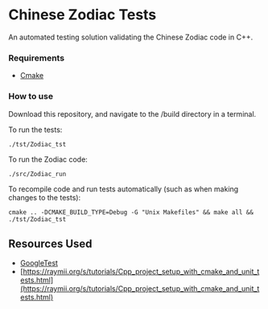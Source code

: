 # Chinese Zodiac Tests

An automated testing solution validating the Chinese Zodiac code in C++.

### Requirements

- [Cmake](https://www.linuxfordevices.com/tutorials/install-cmake-on-linux)

### How to use

Download this repository, and navigate to the /build directory in a terminal.

To run the tests:

    ./tst/Zodiac_tst

To run the Zodiac code:

    ./src/Zodiac_run
    
To recompile code and run tests automatically (such as when making changes to the tests):

    cmake .. -DCMAKE_BUILD_TYPE=Debug -G "Unix Makefiles" && make all && ./tst/Zodiac_tst

## Resources Used

- [GoogleTest](https://github.com/google/googletest)
- [https://raymii.org/s/tutorials/Cpp_project_setup_with_cmake_and_unit_tests.html](https://raymii.org/s/tutorials/Cpp_project_setup_with_cmake_and_unit_tests.html)


